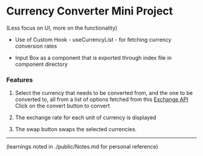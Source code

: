 # Currency Converter Mini Project

(Less focus on UI, more on the functionality)

- Use of Custom Hook - useCurrencyList - for fetching currency conversion rates

- Input Box as a component that is exported through index file in component directory

### Features

1. Select the currency that needs to be converted from, and the one to be converted to, all from a list of options fetched from this [Exchange API](https://github.com/fawazahmed0/exchange-api) </br> Click on the convert button to convert

2. The exchange rate for each unit of currency is displayed

3. The swap button swaps the selected currencies. 

---

(learnings noted in ./public/Notes.md for personal reference)